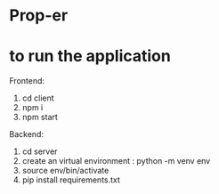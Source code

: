 # Prop-er

# to run the application

Frontend:

1. cd client
2. npm i
3. npm start

Backend:

1. cd server
2. create an virtual environment : python -m venv env
3. source env/bin/activate
4. pip install requirements.txt
